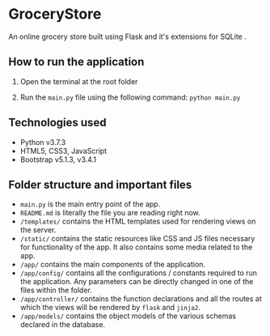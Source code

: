  # GroceryStore

An online grocery store built using Flask and it's extensions for SQLite .

## How to run the application
1. Open the terminal at the root folder

2. Run the `main.py` file using the following command: `python main.py`

## Technologies used
- Python v3.7.3
- HTML5, CSS3, JavaScript
- Bootstrap v5.1.3, v3.4.1

## Folder structure and important files
- `main.py` is the main entry point of the app.
- `README.md` is literally the file you are reading right now.
- `/templates/` contains the HTML templates used for rendering views on the server.
- `/static/` contains the static resources like CSS and JS files necessary for functionality of the app. It also contains some media related to the app.
- `/app/` contains the main components of the application.
- `/app/config/` contains all the configurations / constants required to run the application. Any parameters can be directly changed in one of the files within the folder.
- `/app/controller/` contains the function declarations and all the routes at which the views will be rendered by `flask` and `jinja2`.
- `/app/models/` contains the object models of the various schemas declared in the database.
